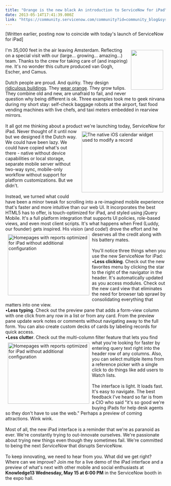 ```yaml
---
title: "Orange is the new black An introduction to ServiceNow for iPad"
date: 2013-05-14T17:41:39.000Z
link: "https://community.servicenow.com/community?id=community_blog&sys_id=a96eeeaddbd0dbc01dcaf3231f961954"
---
```

<p>[Written earlier, posting now to coincide with today's launch of ServiceNow for iPad]<br/> <br/><a _jive_internal="true" href="/servlet/JiveServlet/showImage/38-1776-4110/van gogh.jpeg"><img  align="right" alt="" class="jive-image" height="125" hspace="8" src="8327ab75db181704ed6af3231f961986.iix" vspace="8" width="101"/></a>I'm 35,000 feet in the air leaving Amsterdam. Reflecting on a special visit with our (large… growing… amazing...) team. Thanks to the crew for taking care of (and inspiring) me. It's no wonder this culture produced van Gogh, Escher, and Camus.<br/><br/>Dutch people are proud. And quirky. They design <a title="k-external-small" class="jive-link-external-small" href="http://farm1.staticflickr.com/93/274017095_f207a2b0b5_z.jpg" rel="nofollow" target="_blank">ridiculous buildings</a>. They <a title="k-external-small" class="jive-link-external-small" href="http://www.dutchamsterdam.nl/321-why-the-dutch-wear-orange" rel="nofollow" target="_blank">wear orange</a>. They grow tulips. They combine old and new, are unafraid to fail, and never question why being different is ok. Three examples took me to geek nirvana during my short stay: self-check baggage robots at the airport, fast food vending machines with live chefs, and taxi meters embedded in rearview mirrors.<br/><br/>It all got me thinking about a product we're launching today, <a href="http://community.servicenow.com/files/iOS%20Simulator%20Screen%20shot%20Apr%2028,%202013%209.54.10%20AM.png"><img align="right" alt="The native iOS calendar widget used to modify a record" height="192" hspace="8" src="http://community.servicenow.com/files/iOS%20Simulator%20Screen%20shot%20Apr%2028,%202013%209.54.10%20AM.png" vspace="8" width="256"/></a>ServiceNow for iPad. Never thought of it until now but we designed it the Dutch way. We could have been lazy. We could have copied what's out there - native without device capabilities or local storage, separate mobile server without two-way sync, mobile-only workflow without support for platform customizations. But we didn't.<br/><br/>Instead, we turned what could have been a minor tweak for scrolling into a re-imagined mobile experience that's faster and more intuitive than our web UI. It incorporates the best HTML5 has to offer, is touch-optimized for iPad, and styled using jQuery Mobile. It's a full platform integration that supports UI policies, role-based views, and even most client scripts. It's what happens when Fred (Luddy, our founder) gets inspired. His vision (and code!) drove the effort and he deserves all the <a href="http://community.servicenow.com/files/iOS%20Simulator%20Screen%20shot%20Apr%2025,%202013%205.23.59%20PM.png"><img align="left" alt="Homepages with reports optimized for iPad without additional configuration" height="192" hspace="8" src="http://community.servicenow.com/files/iOS%20Simulator%20Screen%20shot%20Apr%2025,%202013%205.23.59%20PM.png" vspace="8" width="256"/></a>credit along with his battery mates.<br/><br/>You'll notice three things when you use the new ServiceNow for iPad:<br/>•<strong>Less clicking</strong>. Check out the new favorites menu by clicking the star to the right of the navigator in the header. It's automatically updated as you access modules. Check out the new card view that eliminates the need for browser tab sprawl by consolidating everything that matters into one view.<br/>•<strong>Less typing</strong>. Check out the preview pane that adds a form-view column with one click from any row in a list or from any card. From the preview pane update work notes or comments without navigating away to the full form. You can also create custom decks of cards by labeling records for quick access.<br/>•<strong>Less clutter</strong>. Check out the multi-column filter feature that lets you find what you're looking for <a href="http://community.servicenow.com/files/iOS%20Simulator%20Screen%20shot%20Apr%2025,%202013%205.23.59%20PM.png" rel="nofollow" target="_blank"><img align="left" alt="Homepages with reports optimized for iPad without additional configuration" height="192" hspace="8" src="http://community.servicenow.com/files/iOS%20Simulator%20Screen%20shot%20Apr%2025,%202013%205.23.59%20PM.png" vspace="8" width="256"/></a>faster by entering query text right into the header row of any columns. Also, you can select multiple items from a reference picker with a single click to do things like add users to Watch lists.<br/><br/>The interface is light. It loads fast. It's easy to navigate. The best feedback I've heard so far is from a CIO who said "it's so good we're buying iPads for help desk agents so they don't have to use the web." Perhaps a preview of coming attractions. Wink wink.<br/><br/>Most of all, the new iPad interface is a reminder that we're as paranoid as ever. We're constantly trying to out-innovate ourselves. We're passionate about trying new things even though they sometimes fail. We're committed to being the next <i>ServiceNow</i> that disrupts ServiceNow.<br/><br/>To keep innovating, we need to hear from you. What did we get right? Where can we improve? Join me for a live demo of the iPad interface and a preview of what's next with other mobile and social enthusiasts at <strong>Knowledge13 Wednesday, May 15 at 6:00 PM</strong> in the ServiceNow booth in the expo hall.</p>